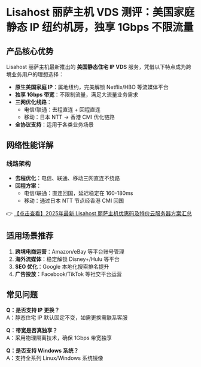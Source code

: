 # Lisahost 丽萨主机 VDS 测评：美国家庭静态 IP 纽约机房，独享 1Gbps 不限流量

## 产品核心优势

Lisahost 丽萨主机最新推出的 **美国静态住宅 IP VDS** 服务，凭借以下特点成为跨境业务用户的理想选择：

- **原生美国家庭 IP**：属地纽约，完美解锁 Netflix/HBO 等流媒体平台
- **独享 1Gbps 带宽**：不限制流量，满足大流量业务需求
- **三网优化线路**：
  - 电信/联通：去程直连 + 回程直连
  - 移动：日本 NTT → 香港 CMI 优化链路
- **全协议支持**：适用于各类业务场景

## 网络性能详解

### 线路架构
- **去程优化**：电信、联通、移动三网直连不绕路
- **回程方案**：
  - 电信/联通：直连回国，延迟稳定在 160-180ms
  - 移动：通过日本 NTT 节点经香港 CMI 回国

👉 [【点击查看】2025年最新 Lisahost 丽萨主机优惠码及特价云服务器方案汇总](https://bit.ly/lisazhuji)

## 适用场景推荐
1. **跨境电商运营**：Amazon/eBay 等平台账号管理
2. **海外流媒体**：稳定解锁 Disney+/Hulu 等平台
3. **SEO 优化**：Google 本地化搜索排名提升
4. **广告投放**：Facebook/TikTok 等社交平台运营

## 常见问题
**Q：是否支持 IP 更换？**  
A：静态住宅 IP 默认固定不变，如需更换需联系客服

**Q：带宽是否真独享？**  
A：采用物理隔离技术，确保 1Gbps 带宽独享

**Q：是否支持 Windows 系统？**  
A：支持全系列 Linux/Windows 系统镜像